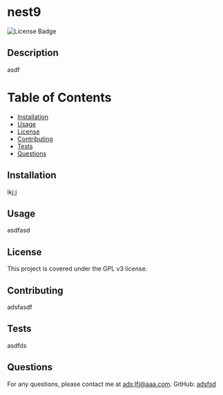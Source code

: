 # nest9
![License Badge](https://img.shields.io/badge/license-GPL%20v3-blue.svg)

## Description
asdf

# Table of Contents
- [Installation](#installation)
- [Usage](#usage)
- [License](#license)
- [Contributing](#contributing)
- [Tests](#tests)
- [Questions](#questions)

## Installation
lkj;j

## Usage
asdfasd

## License

This project is covered under the GPL v3 license.

## Contributing
adsfasdf

## Tests
asdfds

## Questions
For any questions, please contact me at [ads;lfj@aaa.com](mailto:ads;lfj@aaa.com).
GitHub: [adsfsd](https://github.com/adsfsd)